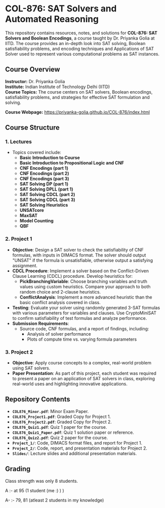 # COL-876: SAT Solvers and Automated Reasoning

This repository contains resources, notes, and solutions for **COL-876: SAT Solvers and Boolean Encodings**, a course taught by Dr. Priyanka Golia at IITD. The course provides an in-depth look into SAT solving, Boolean satisfiability problems, and encoding techniques and Applications of SAT Solver used to represent various computational problems as SAT instances.

## Course Overview

**Instructor:** Dr. Priyanka Golia  
**Institute:** Indian Institute of Technology Delhi (IITD)  
**Course Topics:** The course centers on SAT solvers, Boolean encodings, satisfiability problems, and strategies for effective SAT formulation and solving.

**Course Webpage:** https://priyanka-golia.github.io/COL-876/index.html

## Course Structure

### 1. Lectures
   - Topics covered include:
     - **Basic Introduction to Course**
     - **Basic Introduction to Propositional Logic and CNF**
     - **CNF Encodings (part 1)**
     - **CNF Encodings (part 2)**
     - **CNF Encodings (part 3)**
     - **SAT Solving DP (part 1)**
     - **SAT Solving DPLL (part 1)**
     - **SAT Solving CDCL (part 2)**
     - **SAT Solving CDCL (part 3)**
     - **SAT Solving Heuristics**
     - **UNSATcore**
     - **MaxSAT**
     - **Model Counting**
     - **QBF**


### 2. Project 1
   - **Objective**: Design a SAT solver to check the satisfiability of CNF formulas, with inputs in DIMACS format. The solver should output "UNSAT" if the formula is unsatisfiable, otherwise output a satisfying assignment.
   - **CDCL Procedure**: Implement a solver based on the Conflict-Driven Clause Learning (CDCL) procedure. Develop heuristics for:
     - **PickBranchingVariable**: Choose branching variables and truth values using custom heuristics. Compare your approach to both random choice and 2-clause heuristics.
     - **ConflictAnalysis**: Implement a more advanced heuristic than the basic conflict analysis covered in class.
   - **Testing**: Evaluate your solver using randomly generated 3-SAT formulas with various parameters for variables and clauses. Use CryptoMiniSAT to confirm satisfiability of test formulas and analyze performance.
   - **Submission Requirements**:
     - Source code, CNF formulas, and a report of findings, including:
       - Analysis of solver performance
       - Plots of compute time vs. varying formula parameters

### 3. Project 2
   - **Objective**: Apply course concepts to a complex, real-world problem using SAT solvers.
   - **Paper Presentation**: As part of this project, each student was required to present a paper on an application of SAT solvers in class, exploring real-world uses and highlighting innovative applications.

## Repository Contents

- **`COL876_Minor.pdf`**: Minor Exam Paper.
- **`COL876_Project1.pdf`**: Graded Copy for Project 1.
- **`COL876_Project2.pdf`**: Graded Copy for Project 2.
- **`COL876_Quiz1.pdf`**: Quiz 1 paper for the course.
- **`COL876_Quiz1_Paper.pdf`**: Quiz 1 solution paper or reference.
- **`COL876_Quiz2.pdf`**: Quiz 2 paper for the course.
- **`Project_1/`**: Code, DIMACS format files, and report for Project 1.
- **`Project_2/`**: Code, report, and presentation materials for Project 2.
- **`Slides/`**: Lecture slides and additional presentation materials.

## Grading
Class strength was only 8 students.

A  :- at 95 (1 student (me :) ) ) 

A- :- 79, 81 (atleast 2 students in my knowledge)
